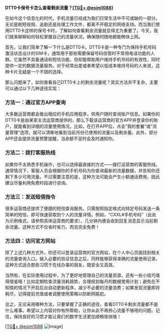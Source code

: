 **DTT0卡保号卡怎么查看剩余流量？[[TG💪+ @esim1088](https://t.me/s/esim1088)]**

在如今这个信息化的时代，手机流量已经成为我们日常生活中不可或缺的一部分。无论是刷短视频、追剧还是处理工作文件，都离不开稳定的网络支持。而当我们使用DTT0卡这样的保号卡时，了解如何查看剩余流量就显得尤为重要了。今天，我们就来聊聊如何轻松掌握自己的流量状况，确保随时随地都能畅快上网。

首先，让我们简单了解一下什么是DTT0卡。DTT0卡是一种专门为保持手机号码激活状态设计的SIM卡，通常用于那些需要保留号码但暂时不常用电话功能的人群。它虽然不具备通话和短信功能，但却能帮助用户维持手机号码的有效性，同时提供一定的数据流量服务。对于经常出差或者希望以低成本维持号码的人来说，这种卡片无疑是一个不错的选择。

那么问题来了，如何查看自己DTT0卡上的剩余流量呢？其实方法并不复杂，主要可以通过以下几种途径实现：

### 方法一：通过官方APP查询

大多数运营商都会推出相应的手机应用程序，供用户随时查询账户信息。如果你的DTT0卡是由某家主流运营商提供的，那么下载该运营商的官方APP并登录你的账户，就能看到详细的流量使用情况。比如，在打开APP后，点击“我的套餐”或“流量管理”选项，就可以清晰地看到当前月份已使用的流量以及剩余量。此外，部分APP还会提供流量预警提醒，当余额不足时会及时通知你。

### 方法二：拨打客服热线

如果你不太熟悉手机操作，也可以选择最直接的方式——拨打运营商的客服热线。通常情况下，客服人员会根据你的手机号码为你查询最新的流量数据，并告知你还剩下多少可用流量。不过需要注意的是，这种方法可能会产生小额通话费用，因此建议尽量利用免费时段进行咨询。

### 方法三：发送短信指令

很多运营商还提供了便捷的短信查询服务。只需按照指定格式向特定号码发送一条简单的短信，即可快速获取到个人的流量详情。例如，“CXXL#手机号码”（此处为示例格式，请参照具体运营商的要求），几分钟内便会收到回复消息显示当前剩余流量。这种方式不仅省时省力，而且完全免费！

### 方法四：访问官方网站

除了上述几种方式外，你还可以登录运营商的官方网站，在个人中心页面找到相关的流量查询入口。输入必要的验证信息之后，同样能够获得准确的流量使用记录。这种方式适合那些习惯于在线办事的朋友，既安全又高效。

当然啦，在实际使用过程中，为了更好地管理自己的流量资源，还有一些小技巧值得借鉴哦！比如定期检查流量消耗趋势，合理规划每月的数据使用计划；避免在不知情的情况下开启后台自动更新程序，减少不必要的流量浪费；如果发现流量即将耗尽，记得提前充值或者调整使用策略以防断网尴尬。

总之，无论采用哪种方法，只要掌握了正确的途径，查看DTT0卡剩余流量都不是什么难事。希望以上内容对你有所帮助，让你从此不再担心流量不够用的问题。记住，保持良好的习惯才能让我们的数字生活更加顺畅愉快哦！

[[TG💪+ @esim1088](https://t.me/s/esim1088) ![Image](https://i.postimg.cc/4NQfJmqS/Snipaste-2025-05-13-00-14-12.png)]